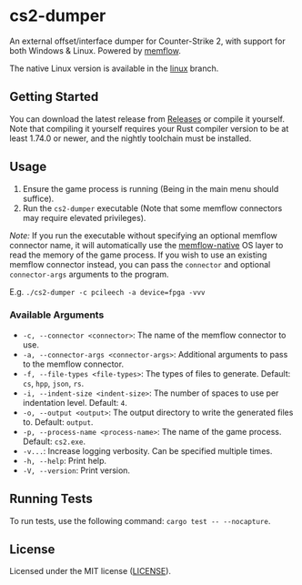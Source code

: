 # cs2-dumper

An external offset/interface dumper for Counter-Strike 2, with support for both Windows & Linux. Powered
by [memflow](https://github.com/memflow/memflow).

The native Linux version is available in the [linux](https://github.com/a2x/cs2-dumper/tree/linux) branch.

## Getting Started

You can download the latest release from [Releases](https://github.com/a2x/cs2-dumper/releases) or compile it yourself.
Note that compiling it yourself requires your Rust compiler version to be at least 1.74.0 or newer, and the nightly
toolchain must be installed.

## Usage

1. Ensure the game process is running (Being in the main menu should suffice).
2. Run the `cs2-dumper` executable (Note that some memflow connectors may require elevated privileges).

_Note:_ If you run the executable without specifying an optional memflow connector name, it will automatically use the
[memflow-native](https://github.com/memflow/memflow-native) OS layer to read the memory of the game process. If you
wish to use an existing memflow connector instead, you can pass the `connector` and optional `connector-args` arguments
to the program.

E.g. `./cs2-dumper -c pcileech -a device=fpga -vvv`

### Available Arguments

- `-c, --connector <connector>`: The name of the memflow connector to use.
- `-a, --connector-args <connector-args>`: Additional arguments to pass to the memflow connector.
- `-f, --file-types <file-types>`: The types of files to generate. Default: `cs`, `hpp`,  `json`, `rs`.
- `-i, --indent-size <indent-size>`: The number of spaces to use per indentation level. Default: `4`.
- `-o, --output <output>`: The output directory to write the generated files to. Default: `output`.
- `-p, --process-name <process-name>`: The name of the game process. Default: `cs2.exe`.
- `-v...`: Increase logging verbosity. Can be specified multiple times.
- `-h, --help`: Print help.
- `-V, --version`: Print version.

## Running Tests

To run tests, use the following command: `cargo test -- --nocapture`.

## License

Licensed under the MIT license ([LICENSE](./LICENSE)).
